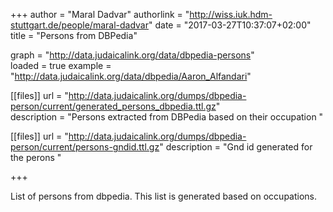 +++
author = "Maral Dadvar"
authorlink = "http://wiss.iuk.hdm-stuttgart.de/people/maral-dadvar"
date = "2017-03-27T10:37:07+02:00"
title = "Persons from DBPedia" 


graph = "http://data.judaicalink.org/data/dbpedia-persons"  
loaded = true
example = "http://data.judaicalink.org/data/dbpedia/Aaron_Alfandari"


[[files]]
	url = "http://data.judaicalink.org/dumps/dbpedia-person/current/generated_persons_dbpedia.ttl.gz"  
	description = "Persons extracted from DBPedia based on their occupation "
	
[[files]]
	url = "http://data.judaicalink.org/dumps/dbpedia-person/current/persons-gndid.ttl.gz" 
	description = "Gnd id generated for the perons "
	
+++

List of persons from dbpedia. This list is generated based on occupations.
<!--more-->

